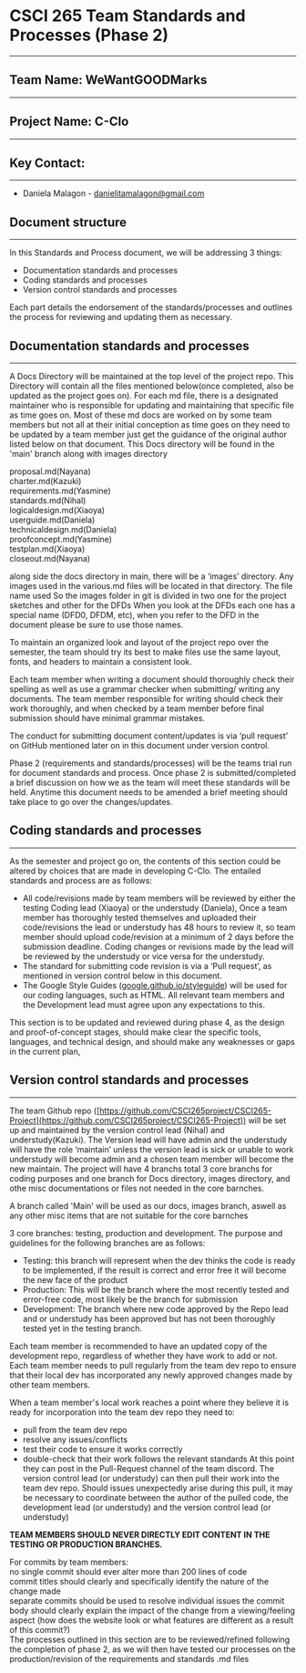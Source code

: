 # CSCI 265 Team Standards and Processes (Phase 2\)

---

## Team Name: WeWantGOODMarks

---

## Project Name: C-Clo

---

## Key Contact:

---

- Daniela Malagon \- [danielitamalagon@gmail.com](mailto:danielitamalagon@gmail.com) 

## Document structure

---

In this Standards and Process document, we will be addressing 3 things:

* Documentation standards and processes   
* Coding standards and processes  
* Version control standards and processes 

Each part details the endorsement of the standards/processes and outlines the process for reviewing and updating them as necessary. 

## Documentation standards and processes

---

A Docs Directory will be maintained at the top level of the project repo. This Directory will contain all the files mentioned below(once completed, also be updated as the project goes on). For each md file, there is a designated maintainer who is responsible for updating and maintaining that specific file as time goes on. Most of these md docs are worked on by some team members but not all at their initial conception as time goes on they need to be updated by a team member just get the guidance of the original author listed below on that document. This Docs directory will be found in the 'main' branch along with images directory

proposal.md(Nayana)  
charter.md(Kazuki)  
requirements.md(Yasmine)  
standards.md(Nihal)  
logicaldesign.md(Xiaoya)  
userguide.md(Daniela)  
technicaldesign.md(Daniela)  
proofconcept.md(Yasmine)  
testplan.md(Xiaoya)  
closeout.md(Nayana)

along side the docs directory in main, there will be a ‘images’ directory. Any images used in the various.md files will be located in that directory. The file name used So the images folder in git is divided in two one for the project sketches and other for the DFDs 
When you look at the DFDs each one has a special name (DFD0, DFDM, etc), when you refer to the DFD in the document please be sure to use those names.

To maintain an organized look and layout of the project repo over the semester, the team should try its best to make files use the same layout, fonts, and headers to maintain a consistent look.

Each team member when writing a document should thoroughly check their spelling as well as use a grammar checker when submitting/ writing any documents. The team member responsible for writing should check their work thoroughly, and when checked by a team member before final submission should have minimal grammar mistakes.

The conduct for submitting document content/updates is via ‘pull request’ on GitHub mentioned later on in this document under version control.

Phase 2 (requirements and standards/processes) will be the teams trial run for document standards and process.  Once phase 2 is submitted/completed a brief discussion on how we as the team will meet these standards will be held. Anytime this document needs to be amended a brief meeting should take place to go over the changes/updates.

## Coding standards and processes

---

As the semester and project go on, the contents of this section could be altered by choices that are made in developing C-Clo. The entailed standards and process are as follows:

* All code/revisions made by team members will be reviewed by either the testing Coding lead (Xiaoya) or the understudy (Daniela), Once a team member has thoroughly tested themselves and uploaded their code/revisions the lead or understudy has 48 hours to review it, so team member should upload code/revision at a minimum of 2 days before the submission deadline. Coding changes or revisions made by the lead will be reviewed by the understudy or vice versa for the understudy.  
* The standard for submitting code revision is via a ‘Pull request’, as mentioned in version control below in this document.  
* The Google Style Guides ([google.github.io/styleguide](http://google.github.io/styleguide)) will be used for our coding languages, such as HTML. All relevant team members and the Development lead must agree upon any expectations to this.

This section is to be updated and reviewed during phase 4, as the design and proof-of-concept stages, should make clear the specific tools, languages, and technical design, and should make any weaknesses or gaps in the current plan,

## Version control standards and processes

---

The team Github repo ([https://github.com/CSCI265project/CSCI265-Project](https://github.com/CSCI265project/CSCI265-Project)) will be set up and maintained by the version control lead (Nihal) and understudy(Kazuki). The Version lead will have admin and the understudy will have the role ‘maintain’ unless the version lead is sick or unable to work understudy will become admin and a chosen team member will become the new maintain.
The project will have 4 branchs total 3 core branchs for coding purposes and one branch for Docs directory, images directory, and othe misc documentations or files not needed in the core barnches.
 
 A branch called 'Main' will be used as our docs, images branch, aswell as any other misc items that are not suitable for the core barnches
 
 3 core branches: testing, production and development. The purpose and guidelines for the following branches are as follows:

* Testing: this branch will represent when the dev thinks the code is ready to be implemented, if the result is correct and error free it will become the new face of the product  
* Production:  This will be the branch where the most recently tested and error-free code, most likely be the branch for submission   
* Development: The branch where new code approved by the Repo lead and or understudy has been approved but has not been thoroughly tested yet in the testing branch.

Each team member is recommended to have an updated copy of the development repo, regardless of whether they have work to add or not. Each team member needs to pull regularly from the team dev repo to ensure that their local dev has incorporated any newly approved changes made by other team members.

When a team member's local work reaches a point where they believe it is ready for incorporation into the team dev repo they need to: 

- pull from the team dev repo  
- resolve any issues/conflicts  
- test their code to ensure it works correctly  
- double-check that their work follows the relevant standards At this point they can post in the Pull-Request channel of the team discord. The version control lead (or understudy) can then pull their work into the team dev repo. Should issues unexpectedly arise during this pull, it may be necessary to coordinate between the author of the pulled code, the development lead (or understudy) and the version control lead (or understudy)

**TEAM MEMBERS SHOULD NEVER DIRECTLY EDIT CONTENT IN THE TESTING OR PRODUCTION BRANCHES.**

For commits by team members:  
no single commit should ever alter more than 200 lines of code  
commit titles should clearly and specifically identify the nature of the change made  
separate commits should be used to resolve individual issues the commit body should clearly explain the impact of the change from a viewing/feeling aspect (how does the website look or what features are different as a result of this commit?)  
The processes outlined in this section are to be reviewed/refined following the completion of phase 2, as we will then have tested our processes on the production/revision of the requirements and standards .md files
